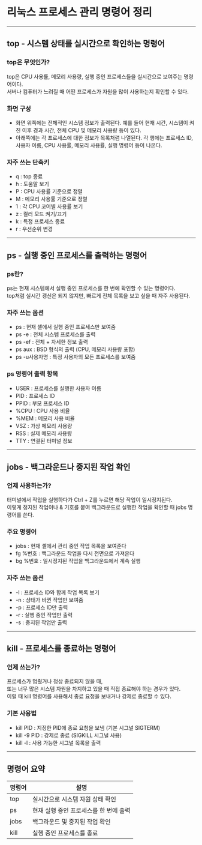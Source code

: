 
# 리눅스 프로세스 관리 명령어 정리


---

## top - 시스템 상태를 실시간으로 확인하는 명령어

### top은 무엇인가?
top은 CPU 사용률, 메모리 사용량, 실행 중인 프로세스들을 실시간으로 보여주는 명령어이다.  
서버나 컴퓨터가 느려질 때 어떤 프로세스가 자원을 많이 사용하는지 확인할 수 있다.

### 화면 구성
- 화면 위쪽에는 전체적인 시스템 정보가 출력된다. 예를 들어 현재 시간, 시스템이 켜진 이후 경과 시간, 전체 CPU 및 메모리 사용량 등이 있다.
- 아래쪽에는 각 프로세스에 대한 정보가 목록처럼 나열된다. 각 행에는 프로세스 ID, 사용자 이름, CPU 사용률, 메모리 사용률, 실행 명령어 등이 나온다.

### 자주 쓰는 단축키
- q : top 종료
- h : 도움말 보기
- P : CPU 사용률 기준으로 정렬
- M : 메모리 사용률 기준으로 정렬
- 1 : 각 CPU 코어별 사용률 보기
- z : 컬러 모드 켜기/끄기
- k : 특정 프로세스 종료
- r : 우선순위 변경

---

## ps - 실행 중인 프로세스를 출력하는 명령어

### ps란?
ps는 현재 시스템에서 실행 중인 프로세스를 한 번에 확인할 수 있는 명령어다.  
top처럼 실시간 갱신은 되지 않지만, 빠르게 전체 목록을 보고 싶을 때 자주 사용된다.

### 자주 쓰는 옵션
- ps : 현재 셸에서 실행 중인 프로세스만 보여줌
- ps -e : 전체 시스템 프로세스를 출력
- ps -ef : 전체 + 자세한 정보 출력
- ps aux : BSD 형식의 출력 (CPU, 메모리 사용량 포함)
- ps -u사용자명 : 특정 사용자의 모든 프로세스를 보여줌

### ps 명령어 출력 항목
- USER : 프로세스를 실행한 사용자 이름
- PID : 프로세스 ID
- PPID : 부모 프로세스 ID
- %CPU : CPU 사용 비율
- %MEM : 메모리 사용 비율
- VSZ : 가상 메모리 사용량
- RSS : 실제 메모리 사용량
- TTY : 연결된 터미널 정보

---

## jobs - 백그라운드나 중지된 작업 확인

### 언제 사용하는가?
터미널에서 작업을 실행하다가 Ctrl + Z를 누르면 해당 작업이 일시정지된다.  
이렇게 정지된 작업이나 & 기호를 붙여 백그라운드로 실행한 작업을 확인할 때 jobs 명령어를 쓴다.

### 주요 명령어
- jobs : 현재 셸에서 관리 중인 작업 목록을 보여준다
- fg %번호 : 백그라운드 작업을 다시 전면으로 가져온다
- bg %번호 : 일시정지된 작업을 백그라운드에서 계속 실행

### 자주 쓰는 옵션
- -l : 프로세스 ID와 함께 작업 목록 보기
- -n : 상태가 바뀐 작업만 보여줌
- -p : 프로세스 ID만 출력
- -r : 실행 중인 작업만 출력
- -s : 중지된 작업만 출력

---

## kill - 프로세스를 종료하는 명령어

### 언제 쓰는가?
프로세스가 멈췄거나 정상 종료되지 않을 때,  
또는 너무 많은 시스템 자원을 차지하고 있을 때 직접 종료해야 하는 경우가 있다.  
이럴 때 kill 명령어를 사용해서 종료 요청을 보내거나 강제로 종료할 수 있다.

### 기본 사용법
- kill PID : 지정한 PID에 종료 요청을 보냄 (기본 시그널 SIGTERM)
- kill -9 PID : 강제로 종료 (SIGKILL 시그널 사용)
- kill -l : 사용 가능한 시그널 목록을 출력

---

## 명령어 요약

| 명령어 | 설명 |
|--------|------|
| top    | 실시간으로 시스템 자원 상태 확인 |
| ps     | 현재 실행 중인 프로세스를 한 번에 출력 |
| jobs   | 백그라운드 및 중지된 작업 확인 |
| kill   | 실행 중인 프로세스를 종료 |


